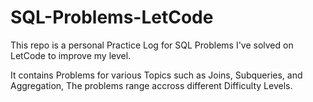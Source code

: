 # SQL-Problems-LetCode
This repo is a personal Practice Log for SQL Problems I've solved on LetCode to improve my level.

It contains Problems for various Topics such as Joins, Subqueries, and Aggregation, The problems range accross different Difficulty Levels.
